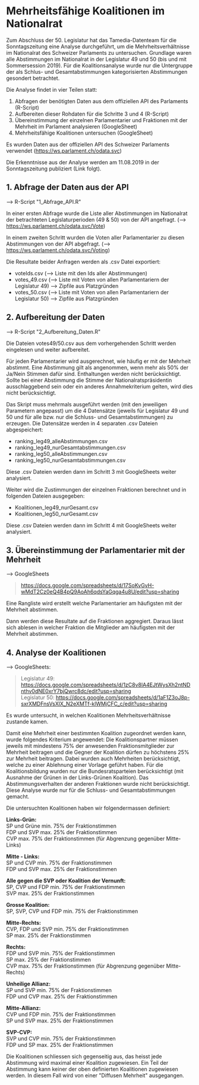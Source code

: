 # Mehrheitsfähige Koalitionen im Nationalrat
Zum Abschluss der 50. Legislatur hat das Tamedia-Datenteam für die Sonntagszeitung eine Analyse durchgeführt, um die Mehrheitsverhältnisse im Nationalrat des Schweizer Parlaments zu untersuchen. Grundlage waren alle Abstimmungen im Nationalrat in der Legislatur 49 und 50 (bis und mit Sommersession 2019). Für die Koalitionsanalyse wurde nur die Untergruppe der als Schlus- und Gesamtabstimmungen kategorisierten Abstimmungen gesondert betrachtet.  

Die Analyse findet in vier Teilen statt:

1. Abfragen der benötigten Daten aus dem offiziellen API des Parlaments (R-Script)
2. Aufbereiten dieser Rohdaten für die Schritte 3 und 4 (R-Script)
3. Übereinstimmung der einzelnen Parlamentarier und Fraktionen mit der Mehrheit im Parlament analysieren (GoogleSheet)
4. Mehrheitsfähige Koalitionen untersuchen (GoogleSheet)

Es wurden Daten aus der offiziellen API des Schweizer Parlaments verwendet (https://ws.parlament.ch/odata.svc)

Die Erkenntnisse aus der Analyse werden am 11.08.2019 in der Sonntagszeitung publiziert (Link folgt).

## 1. Abfrage der Daten aus der API
--> R-Script "1_Abfrage_API.R"

In einer ersten Abfrage wurde die Liste aller Abstimmungen im Nationalrat der betrachteten Legislaturperioden (49 & 50) von der API angefragt.
(--> https://ws.parlament.ch/odata.svc/Vote)

In einem zweiten Schritt wurden die Voten aller Parlamentarier zu diesen Abstimmungen von der API abgefragt.
(--> https://ws.parlament.ch/odata.svc/Voting)

Die Resultate beider Anfragen werden als .csv Datei exportiert:
- voteIds.csv  (--> Liste mit den Ids aller Abstimmungen)
- votes_49.csv  (--> Liste mit Voten von allen Parlamentariern der Legislatur 49) --> Zipfile aus Platzgründen
- votes_50.csv  (--> Liste mit Voten von allen Parlamentariern der Legislatur 50) --> Zipfile aus Platzgründen


## 2. Aufbereitung der Daten
--> R-Script "2_Aufbereitung_Daten.R"

Die Dateien votes49/50.csv aus dem vorhergehenden Schritt werden eingelesen und weiter aufbereitet.

Für jeden Parlamentarier wird ausgerechnet, wie häufig er mit der Mehrheit abstimmt. Eine Abstimmung gilt als angenommen, wenn mehr als 50% der Ja/Nein Stimmen dafür sind. Enthaltungen werden nicht berücksichtigt. Sollte bei einer Abstimmung die Stimme der Nationalratspräsidentin ausschlaggebend sein oder ein anderes Annahmekriterium gelten, wird dies nicht berücksichtigt.

Das Skript muss mehrmals ausgeführt werden (mit den jeweiligen Parametern angepasst) um die 4 Datensätze (jeweils für Legislatur 49 und 50 und für alle bzw. nur die Schluss- und Gesamtabstimmungen) zu erzeugen. Die Datensätze werden in 4 separaten .csv Dateien abgespeichert:  
- ranking_leg49_alleAbstimmungen.csv
- ranking_leg49_nurGesamtabstimmungen.csv
- ranking_leg50_alleAbstimmungen.csv
- ranking_leg50_nurGesamtabstimmungen.csv

Diese .csv Dateien werden dann im Schritt 3 mit GoogleSheets weiter analysiert.

Weiter wird die Zustimmungen der einzelnen Fraktionen berechnet und in folgenden Dateien ausgegeben:  
- Koalitionen_leg49_nurGesamt.csv
- Koalitionen_leg50_nurGesamt.csv

Diese .csv Dateien werden dann im Schritt 4 mit GoogleSheets weiter analysiert.

## 3. Übereinstimmung der Parlamentarier mit der Mehrheit
--> GoogleSheets   
> https://docs.google.com/spreadsheets/d/17SoKvGvH-wMdT2Cz0eQ4B4pQ9AoAh6qdsYaGqga4u8U/edit?usp=sharing

Eine Rangliste wird erstellt welche Parlamentarier am häufigsten mit der Mehrheit abstimmen. 

Dann werden diese Resultate auf die Fraktionen aggregiert. Daraus lässt sich ablesen in welcher Fraktion die Mitglieder am häufigsten mit der Mehrheit abstimmen.

## 4. Analyse der Koalitionen
--> GoogleSheets:  
> Legislatur 49: https://docs.google.com/spreadsheets/d/1zC8v8lA4EJtWysXh2ntNDnthv0dNE0xrY7bjQwrc8dc/edit?usp=sharing  
> Legislatur 50: https://docs.google.com/spreadsheets/d/1aF1Z3oJ8p-sxrXMDFnsVsXlX_N2eXMTf-klWMjCFC_c/edit?usp=sharing

Es wurde untersucht, in welchen Koalitionen Mehrheitsverhältnisse zustande kamen.

Damit eine Mehrheit einer bestimmten Koalition zugeordnet werden kann, wurde folgendes Kriterium angewendet: Die Koalitionspartner müssen jeweils mit mindestens 75% der anwesenden Fraktionsmitglieder zur Mehrheit beitragen und die Gegner der Koalition dürfen zu höchstens 25% zur Mehrheit beitragen. Dabei wurden auch Mehrheiten berücksichtigt, welche zu einer Ablehnung einer Vorlage geführt haben. Für die Koalitionsbildung wurden nur die Bundesratsparteien berücksichtigt (mit Ausnahme der Grünen in der Links-Grünen Koalition). Das Abstimmungsverhalten der anderen Fraktionen wurde nicht berücksichtigt. Diese Analyse wurde nur für die Schluss- und Gesamtabstimmungen gemacht.

Die untersuchten Koalitionen haben wir folgendermassen definiert:

**Links-Grün:**   
  SP und Grüne min. 75% der Fraktionstimmen   
  FDP und SVP max. 25% der Fraktionstimmen   
  CVP max. 75% der Fraktionstimmen (für Abgrenzung gegenüber Mitte-Links)

**Mitte - Links:**   
  SP und CVP min. 75% der Fraktionstimmen   
  FDP und SVP max. 25% der Fraktionstimmen   

**Alle gegen die SVP oder Koalition der Vernunft:**    
  SP, CVP und FDP  min. 75% der Fraktionstimmen   
  SVP max. 25% der Fraktionstimmen

**Grosse Koalition:**   
  SP, SVP, CVP und FDP min. 75% der Fraktionstimmen

**Mitte-Rechts:**   
  CVP, FDP und SVP min. 75% der Fraktionstimmen   
  SP max. 25% der Fraktionstimmen

**Rechts:**   
  FDP und SVP min. 75% der Fraktionstimmen   
  SP max. 25% der Fraktionstimmen   
  CVP max. 75% der Fraktionstimmen (für Abgrenzung gegenüber Mitte-Rechts)

**Unheilige Allianz:**   
  SP und SVP min. 75% der Fraktionstimmen  
  FDP und CVP max. 25% der Fraktionstimmen  

**Mitte-Allianz:**   
  CVP und FDP min. 75% der Fraktionstimmen   
  SP und SVP max. 25% der Fraktionstimmen
  
**SVP-CVP:**   
  SVP und CVP min. 75% der Fraktionstimmen   
  FDP und SP max.  25% der Fraktionstimmen
 
Die Koalitionen schliessen sich gegenseitig aus, das heisst jede Abstimmung wird maximal einer Koalition zugewiesen. Ein Teil der Abstimmung kann keiner der oben definierten Koalitionen zugewiesen werden. In diesem Fall wird von einer "Diffusen Mehrheit" ausgegangen.

